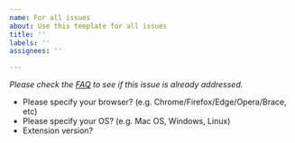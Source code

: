 ```yaml
---
name: For all issues
about: Use this template for all issues
title: ''
labels: ''
assignees: ''

---
```


*Please check the [FAQ](https://pagenotes.manugarg.com/faq/) to see if this issue is already addressed.*

* Please specify your browser? (e.g. Chrome/Firefox/Edge/Opera/Brace, etc)
* Please specify your OS? (e.g. Mac OS, Windows, Linux)
* Extension version?
